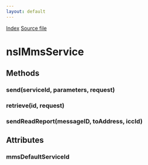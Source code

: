 ```yaml
---
layout: default
---
```

<div id='links'><a href="../index.html">Index</a>
<a href="http://dxr.mozilla.org/mozilla-central/source/dom/mobilemessage/interfaces/nsIMmsService.idl">Source file</a>
</div>

# nsIMmsService #

## Methods ##

### send(serviceId, parameters, request) ###

### retrieve(id, request) ###

### sendReadReport(messageID, toAddress, iccId) ###

## Attributes ##

### mmsDefaultServiceId ###
